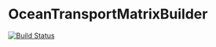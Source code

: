 # OceanTransportMatrixBuilder

[![Build Status](https://github.com/briochemc/OceanTransportMatrixBuilder.jl/actions/workflows/CI.yml/badge.svg?branch=main)](https://github.com/briochemc/OceanTransportMatrixBuilder.jl/actions/workflows/CI.yml?query=branch%3Amain)
